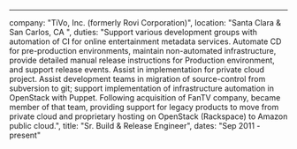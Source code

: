 ---
company: "TiVo, Inc. (formerly Rovi Corporation)",
location: "Santa Clara & San Carlos, CA ",
duties: "Support various development groups with automation of CI for online entertainment metadata services. Automate CD for pre-production environments, maintain non-automated infrastructure, provide detailed manual release instructions for Production environment, and support release events. Assist in implementation for private cloud project. Assist development teams in migration of source-control from subversion to git; support implementation of infrastructure automation in OpenStack with Puppet. Following acquisition of FanTV company, became member of that team, providing support for legacy products to move from private cloud and proprietary hosting on OpenStack (Rackspace) to Amazon public cloud.",
title: "Sr. Build & Release Engineer",
dates: "Sep 2011 - present"
 